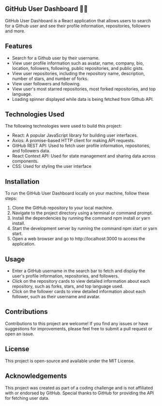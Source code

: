 ## GitHub User Dashboard 👩‍💻

GitHub User Dashboard is a React application that allows users to search for a Github user and see their profile information, repositories, followers and more.

## Features
* Search for a Github user by their username.
* View user profile information such as avatar, name, company, bio, location, followers, following, public repositories, and public gists.
* View user repositories, including the repository name, description, number of stars, and number of forks.
* View user followers and following.
* View user's most starred repositories, most forked repositories, and top language.
* Loading spinner displayed while data is being fetched from Github API.

## Technologies Used
The following technologies were used to build this project:

* React: A popular JavaScript library for building user interfaces.
* Axios: A promise-based HTTP client for making API requests.
* GitHub REST API: Used to fetch user profile information, repositories, and followers data.
* React Context API: Used for state management and sharing data across components.
* CSS: Used for styling the user interface

## Installation
To run the GitHub User Dashboard locally on your machine, follow these steps:

1.  Clone the GitHub repository to your local machine.
2.  Navigate to the project directory using a terminal or command prompt.
3.  Install the dependencies by running the command npm install or yarn install.
4.  Start the development server by running the command npm start or yarn start.
5.  Open a web browser and go to http://localhost:3000 to access the application.

## Usage
* Enter a GitHub username in the search bar to fetch and display the user's profile information, repositories, and followers.
* Click on the repository cards to view detailed information about each repository, such as forks, stars, and top language used.
* Click on the follower cards to view detailed information about each follower, such as their username and avatar.

## Contributions
Contributions to this project are welcome! If you find any issues or have suggestions for improvements, please feel free to submit a pull request or open an issue.

## License
This project is open-source and available under the MIT License.

## Acknowledgements
This project was created as part of a coding challenge and is not affiliated with or endorsed by GitHub. Special thanks to GitHub for providing the API for fetching user data.
